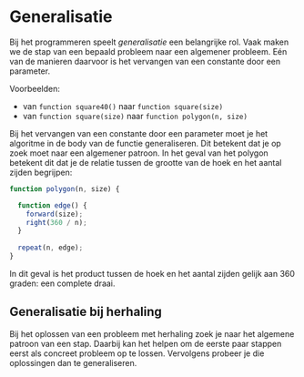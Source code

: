 # Generalisatie

Bij het programmeren speelt *generalisatie* een belangrijke rol. Vaak maken we de stap van een bepaald probleem naar een algemener probleem. Eén van de manieren daarvoor is het vervangen van een constante door een parameter.

Voorbeelden:

* van `function square40()` naar `function square(size)`
* van `function square(size)` naar `function polygon(n, size)`

Bij het vervangen van een constante door een parameter moet je het algoritme in de body van de functie generaliseren. Dit betekent dat je op zoek moet naar een algemener patroon. In het geval van het polygon betekent dit dat je de relatie tussen de grootte van de hoek en het aantal zijden begrijpen:

```js
function polygon(n, size) {

  function edge() {
    forward(size);
    right(360 / n);
  }
  
  repeat(n, edge);
}
```

In dit geval is het product tussen de hoek en het aantal zijden gelijk aan 360 graden: een complete draai.

## Generalisatie bij herhaling

Bij het oplossen van een probleem met herhaling zoek je naar het algemene patroon van een stap. Daarbij kan het helpen om de eerste paar stappen eerst als concreet probleem op te lossen. Vervolgens probeer je die oplossingen dan te generaliseren.


